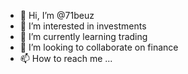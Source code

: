 - 👋 Hi, I’m @71beuz
- 👀 I’m interested in investments
- 🌱 I’m currently learning trading
- 💞️ I’m looking to collaborate on finance
- 📫 How to reach me ...

<!---
71beuz/71beuz is a ✨ special ✨ repository because its `README.md` (this file) appears on your GitHub profile.
You can click the Preview link to take a look at your changes.
--->

